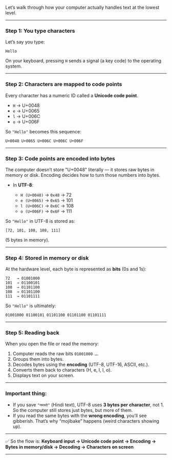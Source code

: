 Let’s walk through how your computer actually handles text at the lowest level.

---

### Step 1: You type characters

Let’s say you type:

```
Hello
```

On your keyboard, pressing `H` sends a signal (a key code) to the operating system.

---

### Step 2: Characters are mapped to **code points**

Every character has a numeric ID called a **Unicode code point**.

* `H` → U+0048
* `e` → U+0065
* `l` → U+006C
* `o` → U+006F

So `"Hello"` becomes this sequence:

```
U+0048 U+0065 U+006C U+006C U+006F
```

---

### Step 3: Code points are **encoded** into bytes

The computer doesn’t store "U+0048" literally — it stores raw bytes in memory or disk.
Encoding decides how to turn those numbers into bytes.

* In **UTF-8**:

  * `H (U+0048)` → `0x48` → 72
  * `e (U+0065)` → `0x65` → 101
  * `l (U+006C)` → `0x6C` → 108
  * `o (U+006F)` → `0x6F` → 111

So `"Hello"` in UTF-8 is stored as:

```
[72, 101, 108, 108, 111]
```

(5 bytes in memory).

---

### Step 4: Stored in memory or disk

At the hardware level, each byte is represented as **bits** (0s and 1s):

```
72   → 01001000
101  → 01100101
108  → 01101100
108  → 01101100
111  → 01101111
```

So `"Hello"` is ultimately:

```
01001000 01100101 01101100 01101100 01101111
```

---

### Step 5: Reading back

When you open the file or read the memory:

1. Computer reads the raw bits `01001000 …`.
2. Groups them into bytes.
3. Decodes bytes using the **encoding** (UTF-8, UTF-16, ASCII, etc.).
4. Converts them back to characters (H, e, l, l, o).
5. Displays text on your screen.

---

### Important thing:

* If you save `"नमस्ते"` (Hindi text), UTF-8 uses **3 bytes per character**, not 1. So the computer still stores just bytes, but more of them.
* If you read the same bytes with the **wrong encoding**, you’ll see gibberish. That’s why “mojibake” happens (weird characters showing up).

---

✅ So the flow is:
**Keyboard input → Unicode code point → Encoding → Bytes in memory/disk → Decoding → Characters on screen**

---
